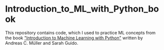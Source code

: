 # Introduction_to_ML_with_Python_book
This repository contains code, which I used to practice ML concepts from the book ["Introduction to Machine Learning with Python"](https://www.oreilly.com/library/view/introduction-to-machine/9781449369880/) written by Andreas C. Müller and Sarah Guido.
